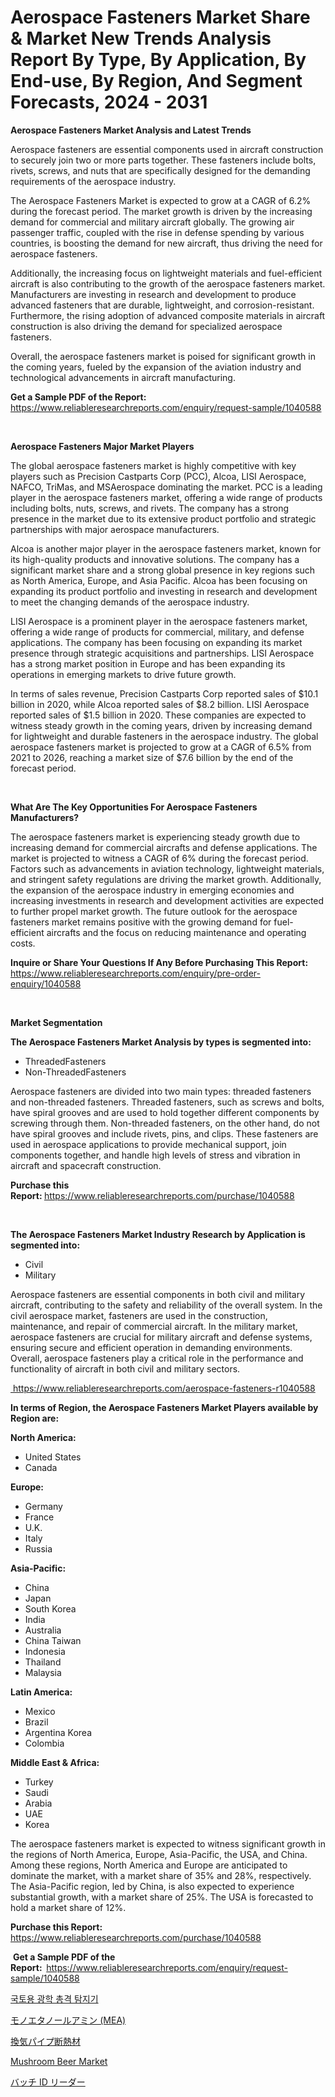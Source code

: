 <p><h1>Aerospace Fasteners Market Share & Market New Trends Analysis Report By Type, By Application, By End-use, By Region, And Segment Forecasts, 2024 - 2031</h1></p><p><strong>Aerospace Fasteners Market Analysis and Latest Trends</strong></p>
<p><p>Aerospace fasteners are essential components used in aircraft construction to securely join two or more parts together. These fasteners include bolts, rivets, screws, and nuts that are specifically designed for the demanding requirements of the aerospace industry.</p><p>The Aerospace Fasteners Market is expected to grow at a CAGR of 6.2% during the forecast period. The market growth is driven by the increasing demand for commercial and military aircraft globally. The growing air passenger traffic, coupled with the rise in defense spending by various countries, is boosting the demand for new aircraft, thus driving the need for aerospace fasteners.</p><p>Additionally, the increasing focus on lightweight materials and fuel-efficient aircraft is also contributing to the growth of the aerospace fasteners market. Manufacturers are investing in research and development to produce advanced fasteners that are durable, lightweight, and corrosion-resistant. Furthermore, the rising adoption of advanced composite materials in aircraft construction is also driving the demand for specialized aerospace fasteners.</p><p>Overall, the aerospace fasteners market is poised for significant growth in the coming years, fueled by the expansion of the aviation industry and technological advancements in aircraft manufacturing.</p></p>
<p><strong>Get a Sample PDF of the Report:&nbsp;</strong> <a href="https://www.reliableresearchreports.com/enquiry/request-sample/1040588">https://www.reliableresearchreports.com/enquiry/request-sample/1040588</a></p>
<p>&nbsp;</p>
<p><strong>Aerospace Fasteners Major Market Players</strong></p>
<p><p>The global aerospace fasteners market is highly competitive with key players such as Precision Castparts Corp (PCC), Alcoa, LISI Aerospace, NAFCO, TriMas, and MSAerospace dominating the market. PCC is a leading player in the aerospace fasteners market, offering a wide range of products including bolts, nuts, screws, and rivets. The company has a strong presence in the market due to its extensive product portfolio and strategic partnerships with major aerospace manufacturers.</p><p>Alcoa is another major player in the aerospace fasteners market, known for its high-quality products and innovative solutions. The company has a significant market share and a strong global presence in key regions such as North America, Europe, and Asia Pacific. Alcoa has been focusing on expanding its product portfolio and investing in research and development to meet the changing demands of the aerospace industry.</p><p>LISI Aerospace is a prominent player in the aerospace fasteners market, offering a wide range of products for commercial, military, and defense applications. The company has been focusing on expanding its market presence through strategic acquisitions and partnerships. LISI Aerospace has a strong market position in Europe and has been expanding its operations in emerging markets to drive future growth.</p><p>In terms of sales revenue, Precision Castparts Corp reported sales of $10.1 billion in 2020, while Alcoa reported sales of $8.2 billion. LISI Aerospace reported sales of $1.5 billion in 2020. These companies are expected to witness steady growth in the coming years, driven by increasing demand for lightweight and durable fasteners in the aerospace industry. The global aerospace fasteners market is projected to grow at a CAGR of 6.5% from 2021 to 2026, reaching a market size of $7.6 billion by the end of the forecast period.</p></p>
<p>&nbsp;</p>
<p><strong>What Are The Key Opportunities For Aerospace Fasteners Manufacturers?</strong></p>
<p><p>The aerospace fasteners market is experiencing steady growth due to increasing demand for commercial aircrafts and defense applications. The market is projected to witness a CAGR of 6% during the forecast period. Factors such as advancements in aviation technology, lightweight materials, and stringent safety regulations are driving the market growth. Additionally, the expansion of the aerospace industry in emerging economies and increasing investments in research and development activities are expected to further propel market growth. The future outlook for the aerospace fasteners market remains positive with the growing demand for fuel-efficient aircrafts and the focus on reducing maintenance and operating costs.</p></p>
<p><strong>Inquire or Share Your Questions If Any Before Purchasing This Report:</strong> <a href="https://www.reliableresearchreports.com/enquiry/pre-order-enquiry/1040588">https://www.reliableresearchreports.com/enquiry/pre-order-enquiry/1040588</a></p>
<p>&nbsp;</p>
<p><strong>Market Segmentation</strong></p>
<p><strong>The Aerospace Fasteners Market Analysis by types is segmented into:</strong></p>
<p><ul><li>ThreadedFasteners</li><li>Non-ThreadedFasteners</li></ul></p>
<p><p>Aerospace fasteners are divided into two main types: threaded fasteners and non-threaded fasteners. Threaded fasteners, such as screws and bolts, have spiral grooves and are used to hold together different components by screwing through them. Non-threaded fasteners, on the other hand, do not have spiral grooves and include rivets, pins, and clips. These fasteners are used in aerospace applications to provide mechanical support, join components together, and handle high levels of stress and vibration in aircraft and spacecraft construction.</p></p>
<p><strong>Purchase this Report:&nbsp;</strong><a href="https://www.reliableresearchreports.com/purchase/1040588">https://www.reliableresearchreports.com/purchase/1040588</a></p>
<p>&nbsp;</p>
<p><strong>The Aerospace Fasteners Market Industry Research by Application is segmented into:</strong></p>
<p><ul><li>Civil</li><li>Military</li></ul></p>
<p><p>Aerospace fasteners are essential components in both civil and military aircraft, contributing to the safety and reliability of the overall system. In the civil aerospace market, fasteners are used in the construction, maintenance, and repair of commercial aircraft. In the military market, aerospace fasteners are crucial for military aircraft and defense systems, ensuring secure and efficient operation in demanding environments. Overall, aerospace fasteners play a critical role in the performance and functionality of aircraft in both civil and military sectors.</p></p>
<p><a href="https://www.reliableresearchreports.com/aerospace-fasteners-r1040588">&nbsp;https://www.reliableresearchreports.com/aerospace-fasteners-r1040588</a></p>
<p><strong>In terms of Region, the Aerospace Fasteners Market Players available by Region are:</strong></p>
<p>
    <p> <strong> North America: </strong>
        <ul>
            <li>United States</li>
            <li>Canada</li>
        </ul>
        </p> 
    <p> <strong> Europe: </strong>
        <ul>
            <li>Germany</li>
            <li>France</li>
            <li>U.K.</li>
            <li>Italy</li>
            <li>Russia</li>
        </ul>
        </p> 
    <p> <strong> Asia-Pacific: </strong>
        <ul>
            <li>China</li>
            <li>Japan</li>
            <li>South Korea</li>
            <li>India</li>
            <li>Australia</li>
            <li>China Taiwan</li>
            <li>Indonesia</li>
            <li>Thailand</li>
            <li>Malaysia</li>
        </ul>
        </p> 
    <p> <strong> Latin America: </strong>
        <ul>
            <li>Mexico</li>
            <li>Brazil</li>
            <li>Argentina Korea</li>
            <li>Colombia</li>
        </ul>
        </p> 
    <p> <strong> Middle East & Africa: </strong>
        <ul>
            <li>Turkey</li>
            <li>Saudi</li>
            <li>Arabia</li>
            <li>UAE</li>
            <li>Korea</li>
        </ul>
    </p>
    </p>
<p><p>The aerospace fasteners market is expected to witness significant growth in the regions of North America, Europe, Asia-Pacific, the USA, and China. Among these regions, North America and Europe are anticipated to dominate the market, with a market share of 35% and 28%, respectively. The Asia-Pacific region, led by China, is also expected to experience substantial growth, with a market share of 25%. The USA is forecasted to hold a market share of 12%.</p></p>
<p><strong>Purchase this Report: </strong><a href="https://www.reliableresearchreports.com/purchase/1040588">https://www.reliableresearchreports.com/purchase/1040588</a></p>
<p>&nbsp;<strong>Get a Sample PDF of the Report:&nbsp;&nbsp;</strong><a href="https://www.reliableresearchreports.com/enquiry/request-sample/1040588">https://www.reliableresearchreports.com/enquiry/request-sample/1040588</a></p>
<p><strong></strong></p>
<p><p><a href="https://medium.com/@seanturner6262/%EC%9D%B4-%EA%B5%AD%EB%82%B4-%EC%8B%9C%EC%9E%A5%EC%9D%84-%EC%9C%84%ED%95%9C-%EA%B4%91%ED%95%99-%EC%B4%9D%EA%B2%A9%ED%83%90%EC%A7%80%EA%B8%B0%EB%8A%94-2024%EB%85%84%EB%B6%80%ED%84%B0-2031%EB%85%84%EA%B9%8C%EC%A7%80%EC%9D%98-%EA%B8%80%EB%A1%9C%EB%B2%8C-%EC%8B%9C%EC%9E%A5-%EB%8F%99%ED%96%A5%EA%B3%BC-%ED%8C%90%EB%A7%A4-%EC%B6%94%EC%9D%B4%EB%A5%BC-%EC%A0%9C%EA%B3%B5%ED%95%A9%EB%8B%88%EB%8B%A4-6b08696f241e">국토용 광학 총격 탐지기</a></p><p><a href="https://medium.com/@kelscdowell78456/%E3%83%A2%E3%83%8E%E3%82%A8%E3%82%BF%E3%83%8E%E3%83%BC%E3%83%AB%E3%82%A2%E3%83%9F%E3%83%B3-mea-%E3%81%AE%E5%B8%82%E5%A0%B4%E3%82%B7%E3%82%A7%E3%82%A2%E3%81%A8%E5%B8%82%E5%A0%B4%E5%88%86%E6%9E%90-%E6%88%90%E9%95%B7%E3%83%88%E3%83%AC%E3%83%B3%E3%83%89%E3%81%A82024%E5%B9%B4%E3%81%8B%E3%82%892031%E5%B9%B4%E3%81%BE%E3%81%A7%E3%81%AE%E4%BA%88%E6%B8%AC-b2bab9100cd4">モノエタノールアミン (MEA)</a></p><p><a href="https://medium.com/@hugofirst21/%E6%8F%9B%E6%B0%97%E7%AE%A1%E6%96%AD%E7%86%B1%E6%9D%90%E5%B8%82%E5%A0%B4%E3%82%B7%E3%82%A7%E3%82%A2%E3%81%8A%E3%82%88%E3%81%B3%E7%AB%B6%E4%BA%89%E7%92%B0%E5%A2%83%E3%81%AB%E9%96%A2%E3%81%99%E3%82%8B%E5%B1%95%E6%9C%9B-2024%E5%B9%B4%E3%81%8B%E3%82%892031%E5%B9%B4%E3%81%BE%E3%81%A7%E3%81%AE%E6%9C%9F%E9%96%93-2974a6fc492e">換気パイプ断熱材</a></p><p><a href="https://github.com/Sinjinluong3e0awx2m195k76/Market-Research-Report-List-3/blob/main/mushroom-beer-market.md">Mushroom Beer Market</a></p><p><a href="https://github.com/KaliMetz2023/Market-Research-Report-List-1/blob/main/2115883153193.md">バッチ ID リーダー</a></p></p>